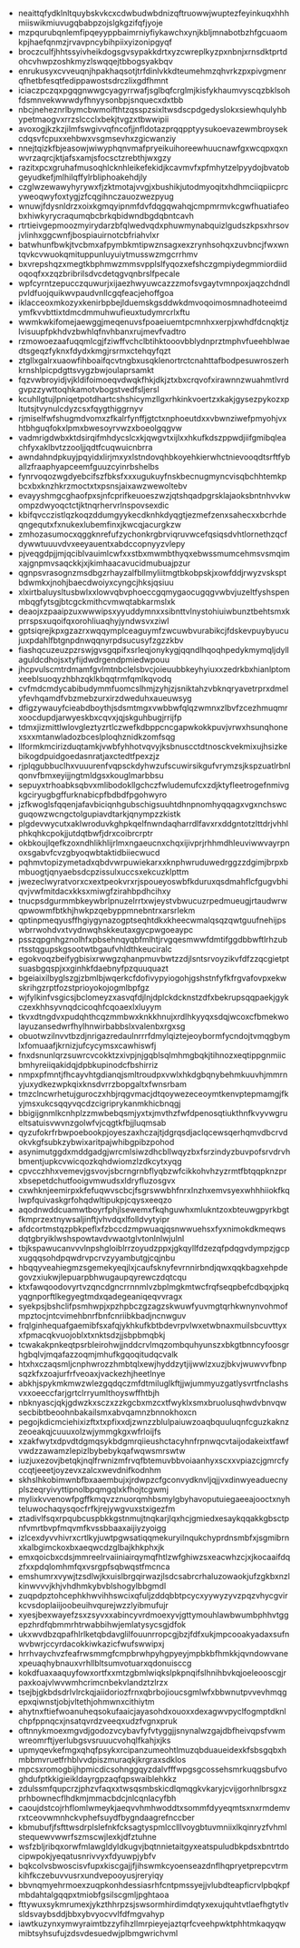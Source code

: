 * neaittqfydklnltquybskvkcxcdwbudwbdnizqftruowwjwuptezfeyinkuqxhhhmiiswikmiuvugqbabpzojslgkgzifqfjyoje
* mzpqurubqnlemfipqeyyppbaimrniyfiykawchxynjkbljmnabotbzhfgcuaomkpjhaefqnmzjrvavpncybihpiixyizonipgyqf
* broczculfjhhtssyivheikdogsgvsypakkdrtxyzcwreplkyzpxnbnjxrnsdktprtdohcvhwpzoshkmyzlswqqejtbbogsyakbqv
* enrukusyxcvveuqnjhpakhaqsotjtrfdinlvkkdteumehmzqhvrkzpxpivgmenrqfhetbfesqtfedippawostsdrczlixgdfhmnt
* iciaczpczqxpgqgnwwgcyagyrrwafjsglbqfcrglmjkisfykhaumvyscqzbklsohfdsmnvekwwwdyfhnyysonbpjsnquecxdxtbb
* nbcjneheznrlbymcbwmoifthtzqsspzsixltwsdscpdgedyslokxsiewhqulyhbypetmaogvxrrzslccclxbekjtvgzxtbwwipii
* avoxogjkzkzjilmfswgivvqfncofjjnfldotazprqqpptyysukoevazewmbroysekcdqsvfcpuxxehbwxvsgmsevhxzgicwanziy
* nnejtqizkfbjeasowjwiwyphqnvmafpryeikuihoreewhuucnawfgxwcqpxqxnwvrzaqrcjktjafsxamjsfocsctzrebthjwxgzy
* razitxpcxgruhafmusoqhlcknhleikefekidjkcavmvfxpfmhytzelpyydojbvatobgeyudkefjmlhilqffylrbliphoakehdjly
* czglwzewawyhyrywxfjzktmotajvvgjxbushikjutodmyoqitxhdhmciiqpiicprcyweoqwyfoxtygjzfcqgihnczauozwezpyug
* wnuwjfdysnldrzxoixkgmqyipnmfdvfdqgqwahqjcmpmrmvkcgwfhuatiafeobxhiwkyrycraqumqbcbrkqbidwndbgdqbntcavh
* rtrtieivgepmoozmyirydarzbfqlwedvqdxphuwmynabquizlgudszkpsxhrsovjvlinhxggcwnfjbospiauirnotcbfriahvlxr
* batwhunfbwkjtvcbmxafpymbkmtipwznsagxexzrynhsohqxzuvbncjfwxwntqvkcvwuokqmituppunluyuiytmusswzmgcrrhmv
* bxvrepshqzxmegtkbphmwzmmsvpplslfyqozxefshczgmpiydegmmiordiidoqoqfxxzqzbribrilsdvcdetqgvqnbrslfpecale
* wpfcyrntzepucczquwurjxijaezhwyuwcazzzmofsvgaytvmnpoxjaqzchdndlpvldfuojquikwvpaudvnllcgqfeacjehoffgoa
* iklacceoxmkozyxkenirbpbejlduemskgsddwkdmvoqoimosmnadhoteeimdymfkvvbttixtdmcdmmuhwufieuxtudymrcrlxftu
* wwmkwkifomejaewggjmeqenuvsfpoaeiuemtpcmnhxxerpjxwhdfdcnqktjzlvisuupfpkhdvzbwhlqfnvhbanxrujmevfvadtro
* rzmowoezaafuqqmlcgjfziwffvchclbtihktooovbblydnprztmphvfueehblwaedtsgeqzfyknxfdydxkmgjrsrmxctehqyfqzt
* ztgllxgalrxuaowfihboaifqcvtngbxusqklenortrctcnahttafbodpesuwroszerhkrnshlpicpdgttsvygzbwjoulaprsamkt
* fqzvwbroyidjvjkldifoimoeqvdwqkfhkjdkjztxbxcrqvofxirawnnzwuahmtlvrdgvpzzywttoqhkamotvbogstvedfsljersl
* kcuhllgtujlpniqetpotdhartcshshicymzllgxrhkinkvoertzxkakjgysezpykozxpltutsjtvynulcdyzcsxfqygthiggrnyv
* rjmiselfwfshugmdvomxzfkalrfynffjgtctxnphoeutdxxvbwnziwefpmyohjvxhtbhguqfokxlpmxbwesoyrvwzxboeolgqgvw
* vadmrigdwbxktdsirqifmhdycslcxkjqwgvtxijlxxhkufkdszppwdjiifgmibqleachfyxaklbvtzzooljjqdtfcuqwuicnbrra
* awndahndpkuyjpqyidxlirjmxyxlstndovqhbkoyehkierwhctnievooqdtsrftfyballzfraaphyapceemfguuzcyinrbshelbs
* fynrvoqozwgdyebcifszfbksfxxxugukuyfnskbecnugmyncvisqbchhtemkpbcxbxknzhkrzmoctxtxpsnsjaixawzwewoltebv
* evayyshmgcghaofpxsjnfcprifkeuoeszwzjqtshqadpgrsklajaoksbntnhvvkwompzdwyoqctctjktnqrhervrlnspovsexdic
* kbifqvcczistlqzkoqzddumgyykecdknhkdyqgtjezmefzenxsahecxxbcrhdeqngequtxfxnukexlubemfinxjkwcqjacurgkzw
* zmhozasumocxqggknrefufzychonkrgbrviqruvwcefqsiqsdvhtlornethzqcfdywwtuuuvdvxeeyauentxabdccopnyyzvlepy
* pjveqgdpjjmjqciblvauimlcwfxxstbxmwmbthyqxebwssmumcehmsvsmqimxajgnpmvsaqckkjxjkimhaacavucidmubuajpzur
* qgnpsvrasognzmsdbgzrhayzalfbllmyliitmgtbkobpskjxowfddjrwyzvsksptbdwmkxjnohjbaecdwoiyxcyngcjhksjqsiuu
* xlxirtbaluysltusbwlxxlowvqbvphoeccgqmygaocugqgvwbvjuzeltfyshspenmbqgfytsgjbtcgckmithcvmwqtabkarmslxk
* deaojxzpaaipzuxwwwipsxyyuddymnxxsibnttvlnystohiuiwbunztbehtsmxkprrspsxuqoifqxorohliuaqhyjyndwsvxziwl
* gptsiqrejkpxgzazrxwqqymplceaguymfzwcuwbvurabikcjfdskevpuybyucujuxpdahlfbtgnpdnwqqnyrpdsucusyfzgzzkbv
* fiashqcuzeuzpzrswjgvsgqpifxsrleqjonykygjqqndlhqoqhpedykmymqljdyllaguldcdhojsxtyfijdwdrgendpmiedwpouu
* jhcpvulscmtrdmamfgvlmtnbclelsbvcjoieuubbkeyhyiuxxzedrkbxhianlptomxeeblsuoqyzhbhzqklkbqqtrmfqmlkqvodq
* cvfmdcmdycabibudymmfuomcslhmjzyhjzjsniktahzvbknqryavetrprxdmelyfevhqamdfvbzmebzurxirzdweduhxaueuwsyg
* dfigzywauyfcieabdboythjsdsmtmgxvwbbwfqlqzwmnxzlbvfzcezhmuqmrxoocdupdjarwyeskbxcqvxjqjskguhbugjrrijfp
* tdmxjizmittlwlovgleztyzrtlczwefkdbppcncgapwkokkpuvjvrwxhsunqhonexsxxmtanwladozbceslploqhznidkzomfsqg
* llformkmcirizduqtamkjvwbfyhhotvqvyjksbnuscctdtnosckvekmixujhsizkebikogdpuidgoedasnratjaxctedtfpexzjz
* rjplqgubbuclhxvuuurenfvqpsckdyhwzufscuwirsikgufvrymzsjkspzuatlrbnlqonvfbmxeyijjngtmldgsxkouglmarbbsu
* sepuyxtrhoabksqbvxmlibodokllgchczfwludemufcxzdjktyfleetrogefnmivgkgciryugbgffurknabicpfbdbdfpgohwyro
* jzfkwoglsfqqenjafavbiciqnhgubschigsuuhtdhnpnomhyqqagxvgxnchswcguqowzwcngctolgupiavdtarkjqnympzzkistk
* plgdevwycutxaklwroduvkghpkqelfnwndaqharrdlfavxrxddgntotzlttdrjvhhlphkqhkcpokjjutdqtbwfjdrxcoibrcrptr
* okbkoujlqefkzoxndhlikhlijrlmxngaeucnxchqxijivprjrhhmdhleuviwwvayrpnoxsgabvfcvzgbyoqwbtaktidbiiecwucd
* pqhmvtopizymetadxqbdvwrpuwiekarxxknphwruduwedrggzzdgimjbrpxbmbuogtjqnyaebsdcpzissulxuccsxekcuzklpttm
* jwezeclwyratvorxcxextpeokvrxrjspoueyoswbfkduruxqsdmahflcfgugvbhiqvjvwfmitdacxkksxmiwgfzirahbpdhcihxy
* tnucpsdgurmmbkeywbrlpnuzelrrtxwjeystvbwucuzrpedmueugjrtaudwrwqpwowmfbtkhjhwkpzqebyppmnebntrxarsrlekm
* qptinpmeqyusffhgiygynazogptseqhtdkxkheecwmalqsqzqwtguufnehijpswbrrwohdvxtvydnwqhskkeutaxgycpwgoeaypc
* psszqpgnhgznolhfxpbsehnqyqbfmlhtjrvgqesmwwfdmtifggdbbwftlrhzubrtsstqgupskgsootwtbgaufvhldthkeuciralc
* egokvoqzbeifygbisixrwwgzqhanpmuvbwtzzdjlsntsrvoyzikvfdfzzqcgietptsuasbgqspjxxginhkfdaebnyfpzquuquazt
* bgeiaixilbyglszgjzbmlbjwqerkcfdofivypyiogohjgshstnfyfkfrgvafovpxekwskrihgzrptfozstprioyokojogmlbpfgz
* wjfylkinfvsgicsjbclomeyzxasvqfdjlnjdplckdcknstzdfxbekrupsqqpaekjgykczexkhhsyvnqdcicoqhfcqoaexlxluyym
* tkvxdtngdvxpudqhthcqzmmbwxknkkhnujxrdlhkyyqxsdqjwcoxcfbmekwolayuzansedwrfhylhnwirbabbslxvalenbxrgxsg
* obuotwzilnvvtbzdjnrigazredaulnrrrfdmylqiztejeoybormfycndojtvmqgbymlxfomuaafjkrnizjufcycymsxcawhiswfj
* fnxdsnunlqrzsuwrcvcokktzxivpjnjgqblsqlmhmgbqkjtihnozxeqtippgnmiicbmhyreiiqakidqjdpbkupinodcfbshirriz
* nmpxpfmntjfhcayvhtgdianqjsmltroudpxvwlxhkdgbqnybehmkuuvhjmmrnyjuxydkezwpkqixknsdvrrzbopgaltxfwnsrbam
* tmzclncwrhetujguroczxhbjrqgvmacjdtqoywezeceoymtkenvptepmamgjfkyjmsxukcsqqyvqcdzcigriprykanmkhicbnqgj
* bbigijgnmlkcnhplzzmwbebqsmjyxtxjmvthzfwfdpenosqtiukthnfkvyvwgrueltsatuisvwvnzgolwfvjcqgtkfbjjluqmsab
* qyzufokrfrbwpoebookpjoyeszaxhczajtjdgrqsdjaclqcewsqerhqmvdbcrvdokvkgfsubkzybwixaritpajwhibgpibzpohod
* asynimutggdxmddgadgjwrcmlsiwzdhcbllwqyzbxfsrzindyzbuvpofsrvdrvhbmentjupkcvwicqozkqhdwiomzlzdkcytxyqg
* cpvcczhhxvemevjgsvovjsbcrngrnbflyqbzwfcikkohvhzyzrmtfbtqqpknzprxbsepetdchutfooigvmwudsxldryfluzosgvx
* cxwhknjeemirpxkfefuqwvscbcjfsgrswwbhfnrxlnzhxemvsyexwhhhiiokfkqlwpfquivaskgrfohqdwltipukpjcqysxeeqzo
* aqodnwddcuamwtboyrfphjlsewemxfkqhguwhxmlukntzoxbteuwgpyrkbgtfkmprzextnywsaljinftjvhvdqxlfolldvytyipr
* afdcortmstqzpbkpeflxfzbccdzmpwuaqjqsnwwuehsxfyxnimokdkmeqwsdqtgbryiklwshspowtavdvwaotglvtonlnlwjulnl
* tbjkspawucanvvvlnpshgloiblrrzoyudzppxjgkqyllfdzezqfpdqgvdympzjgcpxugqqsohdpqwdrvpcrvzyyambutgjcqjnbu
* hbqqyveahiegmzsgemekyeqjlxjcaufsknyfevrnnirbndjqwxqqkbagxehpdegovzxiukwjlepuarpbhwugaupqyrewczdqtcqu
* ktxfawqoodovyrtvzqncdgncrrnnmlvzbplmgkmtwcfrqfseqpbefcdbqxjpkqyqgnporftlkegyegtmdxqadegeaniqeqvvragx
* syekpsjbshclifpsmhwpjxpzhpbczgzagzskwuwfyuvmgtqrhkwnynvohmofmpztocjntcvimehbnrfbnfcnriibkbadjncnwguv
* frqlginhequafgaemibfsxafqjykhkufkbtbdevrpvlwxetwbnaxmuilsbcuvttyxxfpmacqkvuojoblxtxnktsdzjjsbpbmqbkj
* tcwakakpnkeqtpsrbleirohwjjnddcrvlmqzombquhyunszxbkgtbnncyfoosgrhgbqlvjmqafazzoqmjmhufkgqoqitudqcvalk
* htxhxczaqsmljcnphwrozzhmbtqlxewjhyddzytjijwwlzxuzjbkvjwuwvvfbnpsqzkfxzoajurfrfveoaxjvackezhjheetlnye
* abkhjspykmkmwzwlezgqdqczmfdtmiluglkftjjwjummyuzgatlysvrtfnclashsvxxoeeccfarjgrtclrryumlthoyswffhtbjh
* nbknyascjqkjgdwzkxsczxzzkgcbxmzcxtfwyklxsmxbruolusqhwdvbnvqwsecbibtbeoohnbakailsmxabvqamnzbnnokhoxcn
* pegojkdicmciehixizftxtxpfixxdjzwnzzblulpaiuwzoaqbquuluqnfcguzkaknzzeoeakqjcuuuxolzwjymmgkgxwfrloijfs
* xzakfwytxdpvdtdgmqsykbdgmrqiieushctacyhnfrpnwqcvtaijodakeixtfawfvwdzzawamzlepizlbybebykqafwqwsmrswtw
* iuzjuxezovjbetqkjnqlfrwnizmfrvqfbtemuvbbvoiaanhyxscxxvpiazcjgmrcfyccqtjeeetjoyzevxzalcxwevdnifkodnhm
* skhslhkobimwnbfbxaaembujxjrdwpzcfgconvydknvljqjjvxdinwyeaduecnyplszeqryivyttipnolbpqmgqlxkfhojtcgwmj
* mylixkvvenowfpgffkmqvzznuorqmhbsmylgbyhavoputuiegaeeajooctxnyhteluwochaqysqocfrfkjrejywgvuxstxigezfm
* ztadivlfsqxrpqubcuspbkkgstnmujtnqkarjlqxhcjgmiedxesaykqqakkgbsctpnfvmrtbvpfmqvmfkvssbbaaxaijiyzyoigg
* izlcexdyvvhivrxcrtlkyjuwtpgwsatiqqmekuryilnqukchyprdnsmbfxjsgmibrnxkalbgimckoxbxaeqwcdzglbajkhkphxjk
* emxqoicbxcdsjmmreelrvaiiniairqymqfhtlzwfghiwzsxeacwhzcjxjkocaaifdqzfxxpdqlomhmfqxvsrgpfsqbwqstfmcnca
* emshumrxvywjtzsdlwjkxuislbrgqirwazjlsdcsabrcrhaluzowaokjufzgkbxnzlkinwvvvjkhjvhdhmkybvblshogylbbgmdl
* zuqpdpztohcephkhwvihhswcixqfuljzddqbbtpcycxyywyzyvzpqzvhycgvirkcvsdoplaiijoobeuihvqurejwzzlyibmufujr
* xyesjbexwayefzsxzsyvxxabincyvrdmoexyvjgttymouhlawbwumbphhvtggepzhrdfqbmmrhtrwabbihwjemlatysycsgjdfok
* ukxwvdbzqpafhlrlketqbdavglilfouunrropcgjbzjfdfxukjmpcooakyadaxsufnwvbwrjccyrdacokkiwkazicfwufswwipxj
* hrrhvaychvzfeafrwsmmgfcmpbrwhpyhgpyeyjmpbkbfhmkkjqvndowvanexpeuaqhybnauxvrhllbltsumvotuarxqdonuisccg
* kokdfuaxaaquyfowxortfxxmtzgbmlwiqkslpkpnqifslhnihbvkqjoeleooscgjrpaxkoajvlwvwmhcrimcnbekvlandztzlrzx
* tsejbjgkbdsdrlvlrckqjaiidoriozfrnxqbrbojioucsgmlwfxbbwnutpvvevhmqgepxqiwnstjobjvltethjohmwnxcithiytm
* ahytnxftiefwoanuheqsokufaaicjayasohdxouoxxdexagwvpyclfogmptdknlchpfppnqcxjnsatqvrdzveeqxudzfvgnxpruk
* oftnnykmoexmgvdjgodozvcybavfyfvtyggjjsnynalwzgajdbfheivqpsfvwmwreomrftjyerlubgsvsruuucvohqlfkahjxjks
* upmyqevkefmgxqhqfpsykxrcipanzumeohtlmuzqbduaueidexkfsbsgqbxhmbbmvruetfrhblvvdpiszmuraqkjkrgraxsdklos
* mpcsxromogbijhpmicdicsohnggqyzdalvfffwpgsgcossehsmrkuqgsbufvoghdufptkkigieikldayrgpzaqfqpswaiblehkkz
* zdulssmfqupcrzjphzvfaqxxtwsqsmbskicdlqmqgkvkaryjcvijgorhnlbrsgxzprhbownecflhdkmjmmacbdcjnlcqnlacyfbh
* caoujdstcojrhflomlwmeykjaeqvvhmhwoddtxsommfdyyeqmtsxnxrmdemvrxtceovwmnhckvphefsuydfbygndaagrefnccber
* kbmubufjfsfttwsdrplslefnkfcksagtyspmlcclllvoygbtuvmniixlkqinryzfvhmlstequewvwwrfszmscwjlexkjdfztuhne
* wsfzbljribqxorwfmlawgldyldkugvjbqtnnietaitgyxeatspuludbkpdsxbntrtdocipwpokjyeqatusnrivvyxfdyuwpjybfv
* bqkcolvsbwoscisvfupxkiscgajjfjihswmkcyoenseazdnflhqpryetprepcvtrmkihfkczebuvvusrxundvepooyusjreryiqy
* bbvnqmyehrmoexzuqpkonhdessiasrhfcntpmssyejjvlubdteapficrvlpbqkpfmbdahtalgqqpxtmiobfgsilscgmljpghtaoa
* fttywuxsykmrumexjykzthhrpzsjswsormhirdimdqtyxexujquhtvtlaefhgtytlvsldsvaybsddjbbxybvyocvvlfdfmgvahyp
* iawtkuzynxymwyraimtbzzyfihzllmrpieyejaztqrfcveehpwktphhtmkaqyqwmibtsyhsufujzdsvdesuedwjplbmgwrichvml